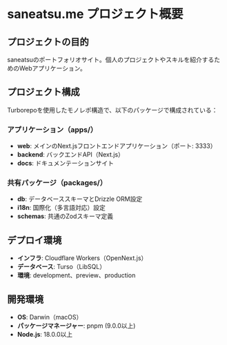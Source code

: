 # saneatsu.me プロジェクト概要

## プロジェクトの目的
saneatsuのポートフォリオサイト。個人のプロジェクトやスキルを紹介するためのWebアプリケーション。

## プロジェクト構成
Turborepoを使用したモノレポ構造で、以下のパッケージで構成されている：

### アプリケーション（apps/）
- **web**: メインのNext.jsフロントエンドアプリケーション（ポート: 3333）
- **backend**: バックエンドAPI（Next.js）  
- **docs**: ドキュメンテーションサイト

### 共有パッケージ（packages/）
- **db**: データベーススキーマとDrizzle ORM設定
- **i18n**: 国際化（多言語対応）設定
- **schemas**: 共通のZodスキーマ定義

## デプロイ環境
- **インフラ**: Cloudflare Workers（OpenNext.js）
- **データベース**: Turso（LibSQL）
- **環境**: development、preview、production

## 開発環境
- **OS**: Darwin（macOS）
- **パッケージマネージャー**: pnpm (9.0.0以上)
- **Node.js**: 18.0.0以上